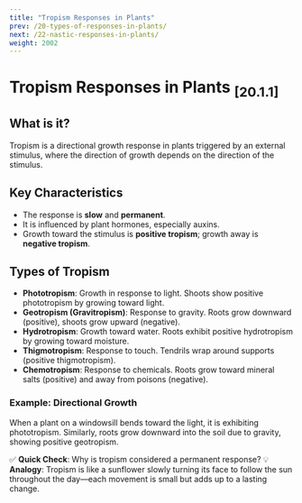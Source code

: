 ```yaml
---
title: "Tropism Responses in Plants"
prev: /20-types-of-responses-in-plants/
next: /22-nastic-responses-in-plants/
weight: 2002
---
```

# Tropism Responses in Plants <sub>[20.1.1]</sub>
## What is it?
Tropism is a directional growth response in plants triggered by an external stimulus, where the direction of growth depends on the direction of the stimulus.

## Key Characteristics
- The response is **slow** and **permanent**.
- It is influenced by plant hormones, especially auxins.
- Growth toward the stimulus is **positive tropism**; growth away is **negative tropism**.

## Types of Tropism
- **Phototropism**: Growth in response to light. Shoots show positive phototropism by growing toward light.
- **Geotropism (Gravitropism)**: Response to gravity. Roots grow downward (positive), shoots grow upward (negative).
- **Hydrotropism**: Growth toward water. Roots exhibit positive hydrotropism by growing toward moisture.
- **Thigmotropism**: Response to touch. Tendrils wrap around supports (positive thigmotropism).
- **Chemotropism**: Response to chemicals. Roots grow toward mineral salts (positive) and away from poisons (negative).

### Example: Directional Growth
When a plant on a windowsill bends toward the light, it is exhibiting phototropism. Similarly, roots grow downward into the soil due to gravity, showing positive geotropism.

✅ **Quick Check**: Why is tropism considered a permanent response?
💡 **Analogy**: Tropism is like a sunflower slowly turning its face to follow the sun throughout the day—each movement is small but adds up to a lasting change.